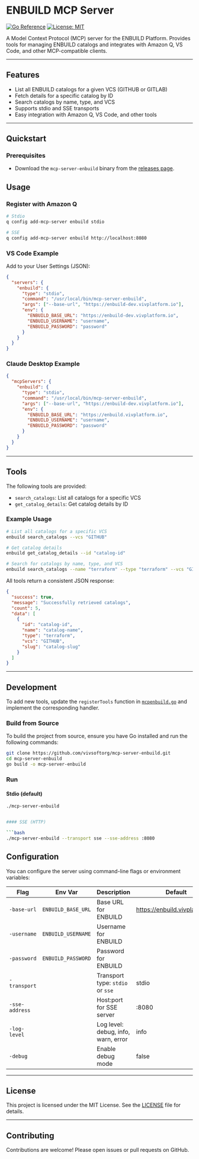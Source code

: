 # ENBUILD MCP Server

[![Go Reference](https://pkg.go.dev/badge/github.com/vivsoftorg/mcp-server-enbuild.svg)](https://pkg.go.dev/github.com/vivsoftorg/mcp-server-enbuild)
[![License: MIT](https://img.shields.io/badge/License-MIT-yellow.svg)](LICENSE)

A Model Context Protocol (MCP) server for the ENBUILD Platform. Provides tools for managing ENBUILD catalogs and integrates with Amazon Q, VS Code, and other MCP-compatible clients.

---

## Features

- List all ENBUILD catalogs for a given VCS (GITHUB or GITLAB)
- Fetch details for a specific catalog by ID
- Search catalogs by name, type, and VCS
- Supports stdio and SSE transports
- Easy integration with Amazon Q, VS Code, and other tools

---

## Quickstart

### Prerequisites

- Download the `mcp-server-enbuild` binary from the [releases page](https://github.com/vivsoftorg/enbuild-mcp-server/releases).

## Usage

### Register with Amazon Q

```bash
# Stdio
q config add-mcp-server enbuild stdio

# SSE
q config add-mcp-server enbuild http://localhost:8080
```

### VS Code Example

Add to your User Settings (JSON):

```json
{
  "servers": {
    "enbuild": {
      "type": "stdio",
      "command": "/usr/local/bin/mcp-server-enbuild",
      "args": ["--base-url", "https://enbuild-dev.vivplatform.io"],
      "env": {
        "ENBUILD_BASE_URL": "https://enbuild-dev.vivplatform.io",
        "ENBUILD_USERNAME": "username",
        "ENBUILD_PASSWORD": "password"
      }
    }
  }
}
```

### Claude Desktop Example

```json
{
  "mcpServers": {
    "enbuild": {
      "type": "stdio",
      "command": "/usr/local/bin/mcp-server-enbuild",
      "args": ["--base-url", "https://enbuild-dev.vivplatform.io"],
      "env": {
        "ENBUILD_BASE_URL": "https://enbuild.vivplatform.io",
        "ENBUILD_USERNAME": "username",
        "ENBUILD_PASSWORD": "password"
      }
    }
  }
}
```

---

## Tools

The following tools are provided:

- `search_catalogs`: List all catalogs for a specific VCS
- `get_catalog_details`: Get catalog details by ID

### Example Usage

```bash
# List all catalogs for a specific VCS
enbuild search_catalogs --vcs "GITHUB"

# Get catalog details
enbuild get_catalog_details --id "catalog-id"

# Search for catalogs by name, type, and VCS
enbuild search_catalogs --name "terraform" --type "terraform" --vcs "GITHUB"
```

All tools return a consistent JSON response:

```json
{
  "success": true,
  "message": "Successfully retrieved catalogs",
  "count": 5,
  "data": [
    {
      "id": "catalog-id",
      "name": "catalog-name",
      "type": "terraform",
      "vcs": "GITHUB",
      "slug": "catalog-slug"
    }
  ]
}
```

---

## Development

To add new tools, update the `registerTools` function in [`mcpenbuild.go`](mcpenbuild.go) and implement the corresponding handler.

### Build from Source
To build the project from source, ensure you have Go installed and run the following commands:

```bash
git clone https://github.com/vivsoftorg/mcp-server-enbuild.git
cd mcp-server-enbuild
go build -o mcp-server-enbuild
```

### Run

#### Stdio (default)
```bash
./mcp-server-enbuild


#### SSE (HTTP)

```bash
./mcp-server-enbuild --transport sse --sse-address :8080
```

## Configuration

You can configure the server using command-line flags or environment variables:

| Flag            | Env Var              | Description                                   | Default                        |
|-----------------|---------------------|-----------------------------------------------|--------------------------------|
| `-base-url`     | `ENBUILD_BASE_URL`   | Base URL for ENBUILD                          | https://enbuild.vivplatform.io |
| `-username`     | `ENBUILD_USERNAME`   | Username for ENBUILD                          |                                |
| `-password`     | `ENBUILD_PASSWORD`   | Password for ENBUILD                          |                                |
| `-transport`    |                      | Transport type: `stdio` or `sse`              | stdio                          |
| `-sse-address`  |                      | Host:port for SSE server                      | :8080                          |
| `-log-level`    |                      | Log level: debug, info, warn, error           | info                           |
| `-debug`        |                      | Enable debug mode                             | false                          |

---

## License

This project is licensed under the MIT License. See the [LICENSE](LICENSE) file for details.

---

## Contributing

Contributions are welcome! Please open issues or pull requests on GitHub.
